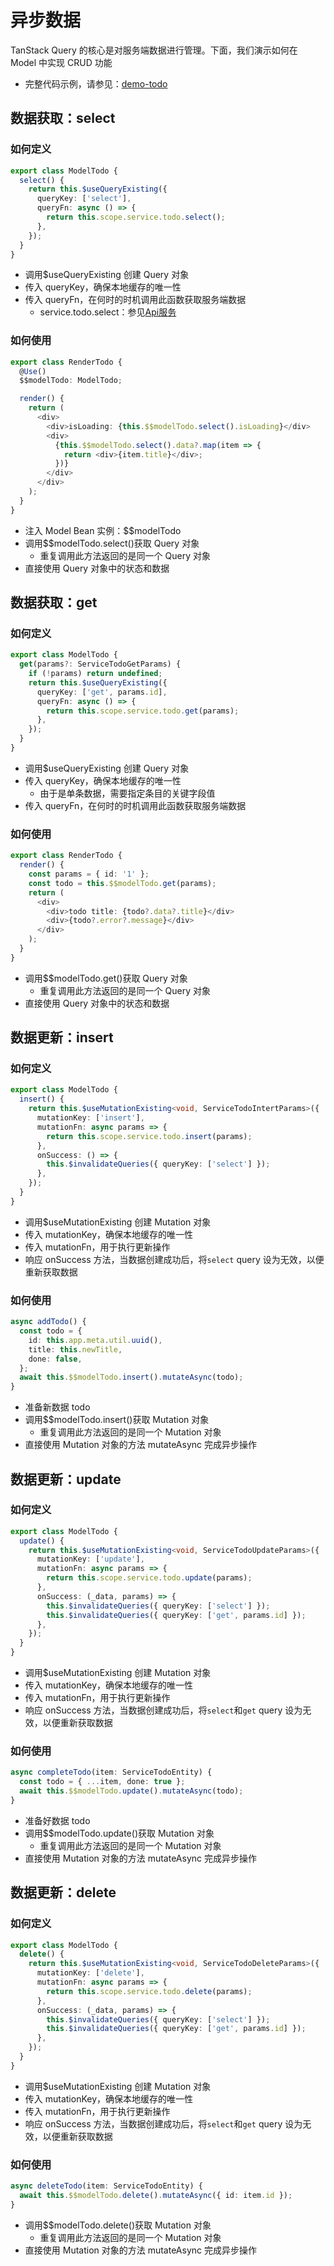 # 异步数据

TanStack Query 的核心是对服务端数据进行管理。下面，我们演示如何在 Model 中实现 CRUD 功能

- 完整代码示例，请参见：[demo-todo](https://github.com/cabloy/zova/blob/main/zova-dev/src/suite/a-demo/modules/demo-todo/src/bean/model.todo.ts)

## 数据获取：select

### 如何定义

```typescript
export class ModelTodo {
  select() {
    return this.$useQueryExisting({
      queryKey: ['select'],
      queryFn: async () => {
        return this.scope.service.todo.select();
      },
    });
  }
}
```

- 调用$useQueryExisting 创建 Query 对象
- 传入 queryKey，确保本地缓存的唯一性
- 传入 queryFn，在何时的时机调用此函数获取服务端数据
  - service.todo.select：参见[Api服务](../../essentials/scope/service.md)

### 如何使用

```typescript
export class RenderTodo {
  @Use()
  $$modelTodo: ModelTodo;

  render() {
    return (
      <div>
        <div>isLoading: {this.$$modelTodo.select().isLoading}</div>
        <div>
          {this.$$modelTodo.select().data?.map(item => {
            return <div>{item.title}</div>;
          })}
        </div>
      </div>
    );
  }
}
```

- 注入 Model Bean 实例：$$modelTodo
- 调用$$modelTodo.select()获取 Query 对象
  - 重复调用此方法返回的是同一个 Query 对象
- 直接使用 Query 对象中的状态和数据

## 数据获取：get

### 如何定义

```typescript
export class ModelTodo {
  get(params?: ServiceTodoGetParams) {
    if (!params) return undefined;
    return this.$useQueryExisting({
      queryKey: ['get', params.id],
      queryFn: async () => {
        return this.scope.service.todo.get(params);
      },
    });
  }
}
```

- 调用$useQueryExisting 创建 Query 对象
- 传入 queryKey，确保本地缓存的唯一性
  - 由于是单条数据，需要指定条目的关键字段值
- 传入 queryFn，在何时的时机调用此函数获取服务端数据

### 如何使用

```typescript
export class RenderTodo {
  render() {
    const params = { id: '1' };
    const todo = this.$$modelTodo.get(params);
    return (
      <div>
        <div>todo title: {todo?.data?.title}</div>
        <div>{todo?.error?.message}</div>
      </div>
    );
  }
}
```

- 调用$$modelTodo.get()获取 Query 对象
  - 重复调用此方法返回的是同一个 Query 对象
- 直接使用 Query 对象中的状态和数据

## 数据更新：insert

### 如何定义

```typescript
export class ModelTodo {
  insert() {
    return this.$useMutationExisting<void, ServiceTodoIntertParams>({
      mutationKey: ['insert'],
      mutationFn: async params => {
        return this.scope.service.todo.insert(params);
      },
      onSuccess: () => {
        this.$invalidateQueries({ queryKey: ['select'] });
      },
    });
  }
}
```

- 调用$useMutationExisting 创建 Mutation 对象
- 传入 mutationKey，确保本地缓存的唯一性
- 传入 mutationFn，用于执行更新操作
- 响应 onSuccess 方法，当数据创建成功后，将`select` query 设为无效，以便重新获取数据

### 如何使用

```typescript
async addTodo() {
  const todo = {
    id: this.app.meta.util.uuid(),
    title: this.newTitle,
    done: false,
  };
  await this.$$modelTodo.insert().mutateAsync(todo);
}
```

- 准备新数据 todo
- 调用$$modelTodo.insert()获取 Mutation 对象
  - 重复调用此方法返回的是同一个 Mutation 对象
- 直接使用 Mutation 对象的方法 mutateAsync 完成异步操作

## 数据更新：update

### 如何定义

```typescript
export class ModelTodo {
  update() {
    return this.$useMutationExisting<void, ServiceTodoUpdateParams>({
      mutationKey: ['update'],
      mutationFn: async params => {
        return this.scope.service.todo.update(params);
      },
      onSuccess: (_data, params) => {
        this.$invalidateQueries({ queryKey: ['select'] });
        this.$invalidateQueries({ queryKey: ['get', params.id] });
      },
    });
  }
}
```

- 调用$useMutationExisting 创建 Mutation 对象
- 传入 mutationKey，确保本地缓存的唯一性
- 传入 mutationFn，用于执行更新操作
- 响应 onSuccess 方法，当数据创建成功后，将`select`和`get` query 设为无效，以便重新获取数据

### 如何使用

```typescript
async completeTodo(item: ServiceTodoEntity) {
  const todo = { ...item, done: true };
  await this.$$modelTodo.update().mutateAsync(todo);
}
```

- 准备好数据 todo
- 调用$$modelTodo.update()获取 Mutation 对象
  - 重复调用此方法返回的是同一个 Mutation 对象
- 直接使用 Mutation 对象的方法 mutateAsync 完成异步操作

## 数据更新：delete

### 如何定义

```typescript
export class ModelTodo {
  delete() {
    return this.$useMutationExisting<void, ServiceTodoDeleteParams>({
      mutationKey: ['delete'],
      mutationFn: async params => {
        return this.scope.service.todo.delete(params);
      },
      onSuccess: (_data, params) => {
        this.$invalidateQueries({ queryKey: ['select'] });
        this.$invalidateQueries({ queryKey: ['get', params.id] });
      },
    });
  }
}
```

- 调用$useMutationExisting 创建 Mutation 对象
- 传入 mutationKey，确保本地缓存的唯一性
- 传入 mutationFn，用于执行更新操作
- 响应 onSuccess 方法，当数据创建成功后，将`select`和`get` query 设为无效，以便重新获取数据

### 如何使用

```typescript
async deleteTodo(item: ServiceTodoEntity) {
  await this.$$modelTodo.delete().mutateAsync({ id: item.id });
}
```

- 调用$$modelTodo.delete()获取 Mutation 对象
  - 重复调用此方法返回的是同一个 Mutation 对象
- 直接使用 Mutation 对象的方法 mutateAsync 完成异步操作
